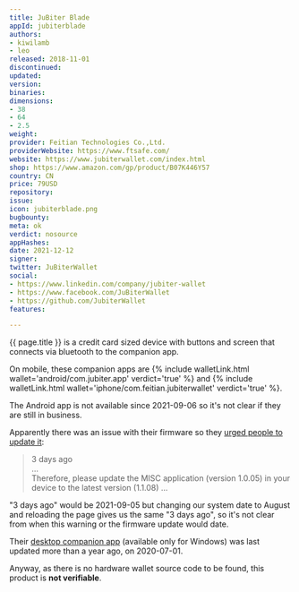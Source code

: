 ```yaml
---
title: JuBiter Blade
appId: jubiterblade
authors:
- kiwilamb
- leo
released: 2018-11-01
discontinued: 
updated: 
version: 
binaries: 
dimensions:
- 38
- 64
- 2.5
weight: 
provider: Feitian Technologies Co.,Ltd.
providerWebsite: https://www.ftsafe.com/
website: https://www.jubiterwallet.com/index.html
shop: https://www.amazon.com/gp/product/B07K446Y57
country: CN
price: 79USD
repository: 
issue: 
icon: jubiterblade.png
bugbounty: 
meta: ok
verdict: nosource
appHashes: 
date: 2021-12-12
signer: 
twitter: JuBiterWallet
social:
- https://www.linkedin.com/company/jubiter-wallet
- https://www.facebook.com/JuBiterWallet
- https://github.com/JubiterWallet
features: 

---
```


{{ page.title }} is a credit card sized device with buttons and screen that
connects via bluetooth to the companion app.

On mobile, these companion apps are
{% include walletLink.html wallet='android/com.jubiter.app' verdict='true' %}
and
{% include walletLink.html wallet='iphone/com.feitian.jubiterwallet' verdict='true' %}.

The Android app is not available since 2021-09-06 so it's not clear if they are
still in business.

Apparently there was an issue with their firmware so they
[urged people to update it](https://www.jubiterwallet.com/support/index.html#/JuBiterHelp/zh-cn/articles/cateList3-Recent%20news-004-cate004-Important%20announcement:%20Updating%20the%20XRP%20application%20in%20JuBiter%20Blade%20II%20hardware%20wallet):

> 3 days ago<br>
> ...<br>
> Therefore, please update the MISC application (version 1.0.05) in your device
  to the latest version (1.1.08) ...

"3 days ago" would be 2021-09-05 but changing our system date to August and
reloading the page gives us the same "3 days ago", so it's not clear from when
this warning or the firmware update would date.

Their [desktop companion app](https://www.jubiterwallet.com/download.html)
(available only for Windows) was last updated more than a year ago, on 2020-07-01.

Anyway, as there is no hardware wallet source code to be found, this
product is **not verifiable**.
